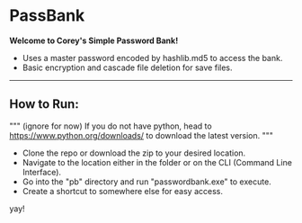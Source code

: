 # PassBank

**Welcome to Corey's Simple Password Bank!**

* Uses a master password encoded by hashlib.md5 to access the bank.
* Basic encryption and cascade file deletion for save files.
_____________________________________________
## How to Run:

""" (ignore for now)
If you do not have python, head to https://www.python.org/downloads/ to download the latest version.
"""

* Clone the repo or download the zip to your desired location.
* Navigate to the location either in the folder or on the CLI (Command Line Interface).
* Go into the "pb" directory and run "passwordbank.exe" to execute. 
* Create a shortcut to somewhere else for easy access.

yay!
